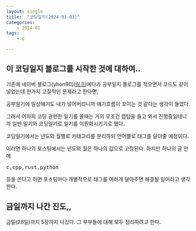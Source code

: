 ```yaml
---
layout: single
title:  "코딩일지(2024-01-03)"
categories: 
    - 2024-01
tags:
    - C

---
```








## 이 코딩일지 블로그를 시작한 것에 대하여..

기존에 네이버 블로그(yhon90)([링크](https://blog.naver.com/yhon89))에다가 공부일지 블로그를 적으면서 코드도 같이 넣었는데 한가지 고질적인 문제라고 한다면,

공부일기에 일상얘기도 내가 넣어버리니까 얘기흐름이 꼬이는 것 같다는 생각이 들었다. 

그래서 어차피 코딩 관련한 일기를 쓸때는 거의 무조건 랩탑을 들고 와서 진행중일테니까 일반 일기와 코딩일기로 일기를 이원화시키기로 했다.

코딩일기에서는 년도와 월별로 카테고리를 분리하되 언어별로 태그를 달아줄 예정이다.

이러면 하나의 포스팅에서는 년도와 월은 하나의 값으로 고정된다. 하지만 하나의 글 안에 <pre>c,cpp,rust,python</pre> 등을 쓴다고 하면 포스팅마다 개별적으로 태그를 여러개 달아주면 해결될 일이라고 생각한다.





## 금일까지 나간 진도,,

금일(28일)까지 5장까지 나갔다. 그 부부들에 대해 모두 정리하려고 한다.



